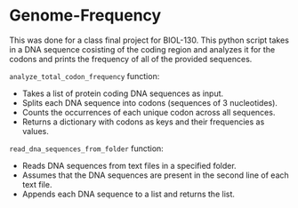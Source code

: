 # Genome-Frequency
This was done for a class final project for BIOL-130.
This python script takes in a DNA sequence cosisting of the coding region and analyzes it for the codons and prints the frequency of all of the provided sequences. 

`analyze_total_codon_frequency` function:
- Takes a list of protein coding DNA sequences as input.
- Splits each DNA sequence into codons (sequences of 3 nucleotides).
- Counts the occurrences of each unique codon across all sequences.
- Returns a dictionary with codons as keys and their frequencies as values.

`read_dna_sequences_from_folder` function:
- Reads DNA sequences from text files in a specified folder.
- Assumes that the DNA sequences are present in the second line of each text file.
- Appends each DNA sequence to a list and returns the list.
